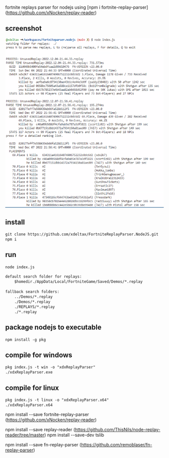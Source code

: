 fortnite replays parser for nodejs using [npm i fortnite-replay-parser] (https://github.com/xNocken/replay-reader)

## screenshot

![Screenshot](/img/screenshot.png?raw=true "replay parser sample")

## install
```
git clone https://github.com/xdeltax/FortniteReplayParser.NodeJS.git
npm i
```

## run
```
node index.js
```

```
default search folder for replays:
    $homedir./AppData/Local/FortniteGame/Saved/Demos/*.replay

fallback search folders:
    ../Demos/*.replay
    ./Demos/*.replay
    ./REPLAYS/*.replay
    ./*.replay
```

## package nodejs to executable
```
npm install -g pkg
```

## compile for windows
```
pkg index.js -t win -o "xdxReplayParser"
./xdxReplayParser.exe
```

## compile for linux
```
pkg index.js -t linux -o "xdxReplayParser.x64"
./xdxReplayParser.x64
```


npm install --save fortnite-replay-parser (https://github.com/xNocken/replay-reader)

npm install --save replay-reader (https://github.com/ThisNils/node-replay-reader/tree/master)
npm install --save-dev tslib 

npm install --save fn-replay-parser (https://github.com/remoblaser/fn-replay-parser)
